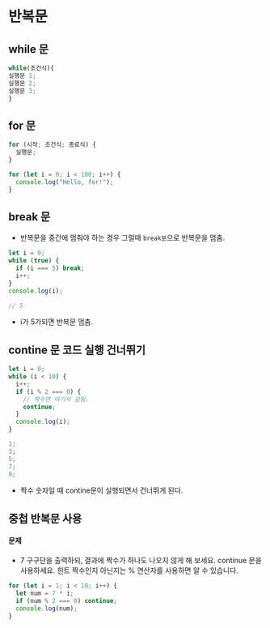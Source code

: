 # 반복문

## while 문

```javascript
while(조건식){
실행문 1;
실행문 2;
실행문 3;
}
```

## for 문

```javascript
for (시작; 조건식; 종료식) {
  실행문;
}

for (let i = 0; i < 100; i++) {
  console.log("Hello, for!");
}
```

## break 문

- 반복문을 중간에 멈춰야 하는 경우 그럴때 `break문`으로 반복문을 멈춤.

```javascript
let i = 0;
while (true) {
  if (i === 5) break;
  i++;
}
console.log(i);

// 5
```

- i가 5가되면 반복문 멈춤.

## contine 문 코드 실행 건너뛰기

```javascript
let i = 0;
while (i < 10) {
  i++;
  if (i % 2 === 0) {
    // 짝수면 여기서 걸림.
    continue;
  }
  console.log(i);
}

1;
3;
5;
7;
9;
```

- 짝수 숫자일 때 contine문이 실행되면서 건너뛰게 된다.

## 중첩 반복문 사용

#### 문제

- 7 구구단을 출력하되, 결과에 짝수가 하나도 나오지 않게 해 보세요. continue 문을 사용하세요.
  힌트 짝수인지 아닌지는 % 연산자를 사용하면 알 수 있습니다.

```javascript
for (let i = 1; i < 10; i++) {
  let num = 7 * i;
  if (num % 2 === 0) continue;
  console.log(num);
}
```
